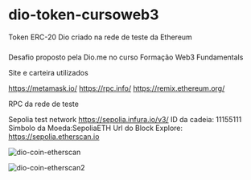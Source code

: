 # dio-token-cursoweb3
Token ERC-20 Dio criado na rede de teste da Ethereum
###
Desafio proposto pela Dio.me no curso Formação Web3 Fundamentals

Site e carteira utilizados

https://metamask.io/​
https://rpc.info/
https://remix.ethereum.org/

RPC da rede de teste 

Sepolia test network
https://sepolia.infura.io/v3/
ID da cadeia: 11155111
Simbolo da Moeda:SepoliaETH
Url do Block Explore: https://sepolia.etherscan.io

![dio-coin-etherscan](https://github.com/saviosayanne/dio-token-cursoweb3/assets/40726435/7c4c06e6-ac66-47fd-9ae2-e79576fc76eb)


![dio-coin-etherscan2](https://github.com/saviosayanne/dio-token-cursoweb3/assets/40726435/e474dc25-7069-4109-baa6-e08bf38ac4d4)


